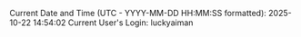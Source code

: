 Current Date and Time (UTC - YYYY-MM-DD HH:MM:SS formatted): 2025-10-22 14:54:02
Current User's Login: luckyaiman
